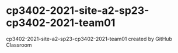# cp3402-2021-site-a2-sp23-cp3402-2021-team01
cp3402-2021-site-a2-sp23-cp3402-2021-team01 created by GitHub Classroom
